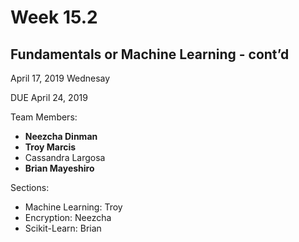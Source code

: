 # Week 15.2
## Fundamentals or Machine Learning - cont’d

April 17, 2019 Wednesay

DUE April 24, 2019

Team Members:

 - **Neezcha Dinman**  
 -  **Troy Marcis** 
 - Cassandra Largosa
 - **Brian Mayeshiro**
  
  
  
Sections:
  - Machine Learning: Troy
  - Encryption: Neezcha
  - Scikit-Learn: Brian
  
  
